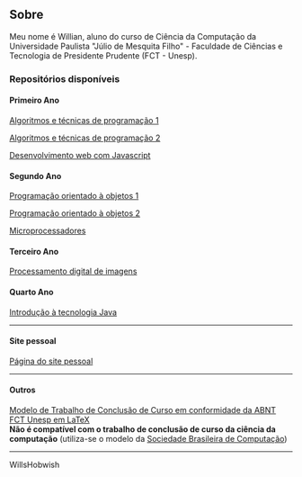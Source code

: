 ## Sobre

Meu nome é Willian, aluno do curso de Ciência da Computação da Universidade Paulista "Júlio de Mesquita Filho" - Faculdade de Ciências e Tecnologia de Presidente Prudente (FCT - Unesp).

### Repositórios disponíveis

#### Primeiro Ano
[Algoritmos e técnicas de programação 1](https://github.com/willshobwish/ATP-1)

[Algoritmos e técnicas de programação 2](https://github.com/willshobwish/algoritmos-tecnicas-pogramacao-2)

[Desenvolvimento web com Javascript](https://github.com/willshobwish/desenvolvimento-web)

#### Segundo Ano

[Programação orientado à objetos 1](https://github.com/willshobwish/programacao-orientado-objetos-1)

[Programação orientado à objetos 2](https://github.com/willshobwish/programacao-orientado-objetos-2)

[Microprocessadores](https://github.com/willshobwish/microprocessadores)

#### Terceiro Ano


[Processamento digital de imagens](https://github.com/willshobwish/processamento-digital-imagens)


#### Quarto Ano

[Introdução à tecnologia Java](https://github.com/willshobwish/introducao-tecnologia-java)

---

#### Site pessoal
[Página do site pessoal](https://willshobwish.github.io)  

---

<!-- ### Web apps

[CACiC](https://cacic-fct.web.app/home)  
Web app do centro acadêmico da ciência da computação
  
[FCT App](https://fct-pp.web.app/calendario)  
Web app com os eventos da FCT Unesp

--- -->

#### Outros

[Modelo de Trabalho de Conclusão de Curso em conformidade da ABNT FCT Unesp em LaTeX](https://github.com/willshobwish/tcc-modelo-fct-unesp-latex)  
**Não é compatível com o trabalho de conclusão de curso da ciência da computação** (utiliza-se o modelo da [Sociedade Brasileira de Computação](https://www.sbc.org.br/documentos-da-sbc/summary/169-templates-para-artigos-e-capitulos-de-livros/878-modelosparapublicaodeartigos))

----------

WillsHobwish
